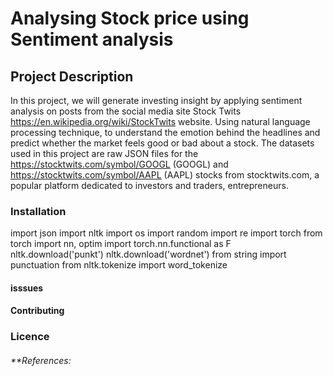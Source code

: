 # **Analysing Stock price using Sentiment analysis**

## **Project Description**
In this project, we will generate investing insight by applying sentiment analysis on posts from the social media site Stock Twits https://en.wikipedia.org/wiki/StockTwits website. Using  natural language processing technique, to understand the emotion behind the headlines and predict whether the market feels good or bad about a stock.
The datasets used in this project are raw JSON files for the https://stocktwits.com/symbol/GOOGL (GOOGL) and https://stocktwits.com/symbol/AAPL (AAPL) stocks from stocktwits.com, a popular platform dedicated to investors and traders, entrepreneurs.


### **Installation**
import json
import nltk
import os
import random
import re
import torch
from torch import nn, optim
import torch.nn.functional as F
nltk.download('punkt')
nltk.download('wordnet')
from string import punctuation
from nltk.tokenize import word_tokenize

#### **isssues**


#### **Contributing**



### **Licence**




###### **References:
